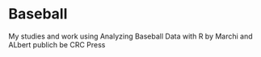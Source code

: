 # Baseball
My studies and work using Analyzing Baseball Data with R by Marchi and ALbert
publich be CRC Press
